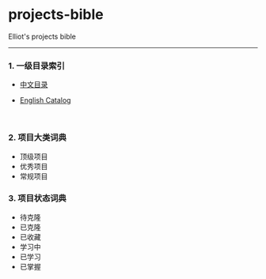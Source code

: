 # projects-bible

Elliot's projects bible

<hr>

### 1. 一级目录索引

- [中文目录](Chinese/README.md)

- [English Catalog](English/README.md)

&nbsp;

### 2. 项目大类词典

- 顶级项目
- 优秀项目
- 常规项目

### 3. 项目状态词典

- 待克隆
- 已克隆
- 已收藏
- 学习中
- 已学习
- 已掌握
